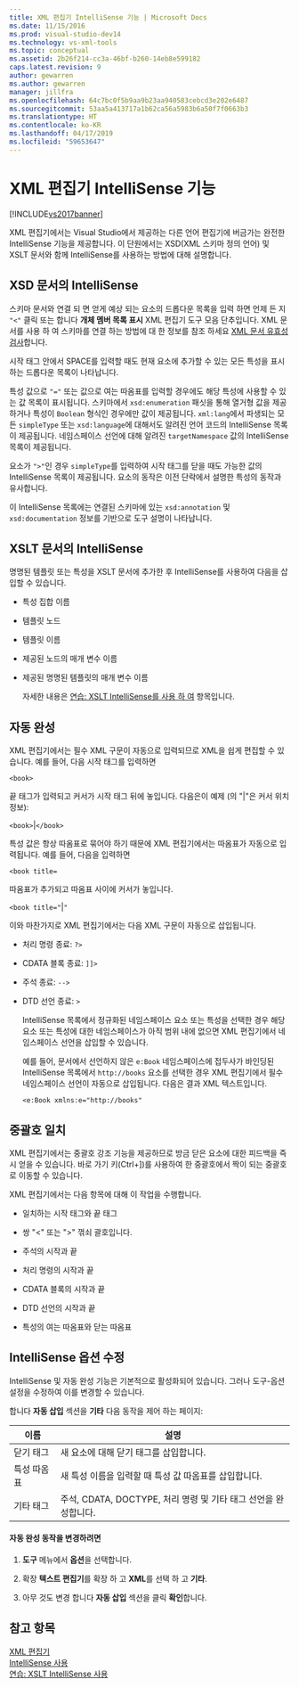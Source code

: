 ```yaml
---
title: XML 편집기 IntelliSense 기능 | Microsoft Docs
ms.date: 11/15/2016
ms.prod: visual-studio-dev14
ms.technology: vs-xml-tools
ms.topic: conceptual
ms.assetid: 2b26f214-cc3a-46bf-b260-14eb8e599182
caps.latest.revision: 9
author: gewarren
ms.author: gewarren
manager: jillfra
ms.openlocfilehash: 64c7bc0f5b9aa9b23aa940583cebcd3e202e6487
ms.sourcegitcommit: 53aa5a413717a1b62ca56a5983b6a50f7f0663b3
ms.translationtype: HT
ms.contentlocale: ko-KR
ms.lasthandoff: 04/17/2019
ms.locfileid: "59653647"
---
```

# <a name="xml-editor-intellisense-features"></a>XML 편집기 IntelliSense 기능
[!INCLUDE[vs2017banner](../includes/vs2017banner.md)]

XML 편집기에서는 Visual Studio에서 제공하는 다른 언어 편집기에 버금가는 완전한 IntelliSense 기능을 제공합니다. 이 단원에서는 XSD(XML 스키마 정의 언어) 및 XSLT 문서와 함께 IntelliSense를 사용하는 방법에 대해 설명합니다.  
  
## <a name="intellisense-in-an-xsd-document"></a>XSD 문서의 IntelliSense  
 스키마 문서와 연결 되 면 얻게 예상 되는 요소의 드롭다운 목록을 입력 하면 언제 든 지 `"<"` 클릭 또는 합니다 **개체 멤버 목록 표시** XML 편집기 도구 모음 단추입니다. XML 문서를 사용 하 여 스키마를 연결 하는 방법에 대 한 정보를 참조 하세요 [XML 문서 유효성 검사](../xml-tools/xml-document-validation.md)합니다.  
  
 시작 태그 안에서 SPACE를 입력할 때도 현재 요소에 추가할 수 있는 모든 특성을 표시하는 드롭다운 목록이 나타납니다.  
  
 특성 값으로 `"="` 또는 값으로 여는 따옴표를 입력할 경우에도 해당 특성에 사용할 수 있는 값 목록이 표시됩니다. 스키마에서 `xsd:enumeration` 패싯을 통해 열거형 값을 제공하거나 특성이 `Boolean` 형식인 경우에만 값이 제공됩니다. `xml:lang`에서 파생되는 모든 `simpleType` 또는 `xsd:language`에 대해서도 알려진 언어 코드의 IntelliSense 목록이 제공됩니다. 네임스페이스 선언에 대해 알려진 `targetNamespace` 값의 IntelliSense 목록이 제공됩니다.  
  
 요소가 `">"`인 경우 `simpleType`를 입력하여 시작 태그를 닫을 때도 가능한 값의 IntelliSense 목록이 제공됩니다. 요소의 동작은 이전 단락에서 설명한 특성의 동작과 유사합니다.  
  
 이 IntelliSense 목록에는 연결된 스키마에 있는 `xsd:annotation` 및 `xsd:documentation` 정보를 기반으로 도구 설명이 나타납니다.  
  
## <a name="intellisense-in-an-xslt-document"></a>XSLT 문서의 IntelliSense  
 명명된 템플릿 또는 특성을 XSLT 문서에 추가한 후 IntelliSense를 사용하여 다음을 삽입할 수 있습니다.  
  
- 특성 집합 이름  
  
- 템플릿 노드  
  
- 템플릿 이름  
  
- 제공된 노드의 매개 변수 이름  
  
- 제공된 명명된 템플릿의 매개 변수 이름  
  
  자세한 내용은 [연습: XSLT IntelliSense를 사용 하 여](../xml-tools/walkthrough-using-xslt-intellisense.md) 항목입니다.  
  
## <a name="auto-completion"></a>자동 완성  
 XML 편집기에서는 필수 XML 구문이 자동으로 입력되므로 XML을 쉽게 편집할 수 있습니다. 예를 들어, 다음 시작 태그를 입력하면  
  
 `<book>`  
  
 끝 태그가 입력되고 커서가 시작 태그 뒤에 놓입니다. 다음은이 예제 (의 "&#124;"은 커서 위치 정보):  
  
 `<book>`&#124;`</book>`  
  
 특성 값은 항상 따옴표로 묶어야 하기 때문에 XML 편집기에서는 따옴표가 자동으로 입력됩니다. 예를 들어, 다음을 입력하면  
  
 `<book title=`  
  
 따옴표가 추가되고 따옴표 사이에 커서가 놓입니다.  
  
 `<book title="`&#124;`"`  
  
 이와 마찬가지로 XML 편집기에서는 다음 XML 구문이 자동으로 삽입됩니다.  
  
- 처리 명령 종료: `?>`  
  
- CDATA 블록 종료: `]]>`  
  
- 주석 종료: `-->`  
  
- DTD 선언 종료: `>`  
  
  IntelliSense 목록에서 정규화된 네임스페이스 요소 또는 특성을 선택한 경우 해당 요소 또는 특성에 대한 네임스페이스가 아직 범위 내에 없으면 XML 편집기에서 네임스페이스 선언을 삽입할 수 있습니다.  
  
  예를 들어, 문서에서 선언하지 않은 `e:Book` 네임스페이스에 접두사가 바인딩된 IntelliSense 목록에서 `http://books` 요소를 선택한 경우 XML 편집기에서 필수 네임스페이스 선언이 자동으로 삽입됩니다. 다음은 결과 XML 텍스트입니다.  
  
  `<e:Book xmlns:e="http://books"`  
  
## <a name="brace-matching"></a>중괄호 일치  
 XML 편집기에서는 중괄호 강조 기능을 제공하므로 방금 닫은 요소에 대한 피드백을 즉시 얻을 수 있습니다. 바로 가기 키(Ctrl+])를 사용하여 한 중괄호에서 짝이 되는 중괄호로 이동할 수 있습니다.  
  
 XML 편집기에서는 다음 항목에 대해 이 작업을 수행합니다.  
  
-   일치하는 시작 태그와 끝 태그  
  
-   쌍 "\<" 또는 ">" 꺾쇠 괄호입니다.  
  
-   주석의 시작과 끝  
  
-   처리 명령의 시작과 끝  
  
-   CDATA 블록의 시작과 끝  
  
-   DTD 선언의 시작과 끝  
  
-   특성의 여는 따옴표와 닫는 따옴표  
  
## <a name="modifying-the-intellisense-options"></a>IntelliSense 옵션 수정  
 IntelliSense 및 자동 완성 기능은 기본적으로 활성화되어 있습니다. 그러나 도구-옵션 설정을 수정하여 이를 변경할 수 있습니다.  
  
 합니다 **자동 삽입** 섹션을 **기타** 다음 동작을 제어 하는 페이지:  
  
|이름|설명|  
|----------|-----------------|  
|닫기 태그|새 요소에 대해 닫기 태그를 삽입합니다.|  
|특성 따옴표|새 특성 이름을 입력할 때 특성 값 따옴표를 삽입합니다.|  
|기타 태그|주석, CDATA, DOCTYPE, 처리 명령 및 기타 태그 선언을 완성합니다.|  
  
#### <a name="to-change-the-auto-completion-behavior"></a>자동 완성 동작을 변경하려면  
  
1.  **도구** 메뉴에서 **옵션**을 선택합니다.  
  
2.  확장 **텍스트 편집기**를 확장 하 고 **XML**를 선택 하 고 **기타**.  
  
3.  아무 것도 변경 합니다 **자동 삽입** 섹션을 클릭 **확인**합니다.  
  
## <a name="see-also"></a>참고 항목  
 [XML 편집기](../xml-tools/xml-editor.md)   
 [IntelliSense 사용](../ide/using-intellisense.md)   
 [연습: XSLT IntelliSense 사용](../xml-tools/walkthrough-using-xslt-intellisense.md)
